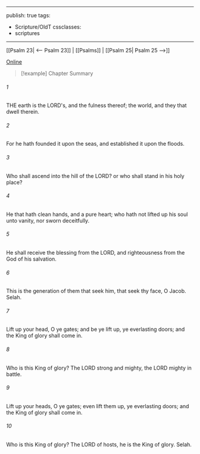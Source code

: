 

---
publish: true
tags:
  - Scripture/OldT
cssclasses:
  - scriptures
---
[[Psalm 23| <-- Psalm 23]] | [[Psalms]] | [[Psalm 25| Psalm 25 -->]]

[Online](https://churchofjesuschrist.org/study/scriptures/ot/ps/24?lang=eng)

>[!example] Chapter Summary
>
###### 1
THE earth is the LORD's, and the fulness thereof; the world, and they that dwell therein.
###### 2
For he hath founded it upon the seas, and established it upon the floods.
###### 3
Who shall ascend into the hill of the LORD?  or who shall stand in his holy place?
###### 4
He that hath clean hands, and a pure heart; who hath not lifted up his soul unto vanity, nor sworn deceitfully.
###### 5
He shall receive the blessing from the LORD, and righteousness from the God of his salvation.
###### 6
This is the generation of them that seek him, that seek thy face, O Jacob.  Selah.
###### 7
Lift up your head, O ye gates; and be ye lift up, ye everlasting doors; and the King of glory shall come in.
###### 8
Who is this King of glory?  The LORD strong and mighty, the LORD mighty in battle.
###### 9
Lift up your heads, O ye gates; even lift them up, ye everlasting doors; and the King of glory shall come in.
###### 10
Who is this King of glory?  The LORD of hosts, he is the King of glory.  Selah.



